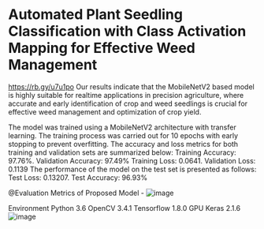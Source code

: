 # Automated Plant Seedling Classification with Class Activation Mapping for Effective Weed Management
https://rb.gy/u7u1po
Our results indicate that the MobileNetV2 based model is highly suitable for realtime applications in precision agriculture, where accurate and early identification of crop and weed seedlings is crucial for effective weed management and optimization of crop yield.

The model was trained using a MobileNetV2 architecture with transfer learning. The training process was carried out for 10 epochs with early stopping to prevent overfitting. The accuracy and loss metrics for both training and validation sets are summarized below:
Training Accuracy: 97.76%. Validation Accuracy: 97.49%
Training Loss: 0.0641. Validation Loss: 0.1139
The performance of the model on the test set is presented as follows:
Test Loss: 0.13207. Test Accuracy: 96.93%

@Evaluation Metrics of Proposed Model - 
![image](https://github.com/user-attachments/assets/d8162f81-4682-40de-a9b1-ff1aa631f384)


Environment
Python 3.6
OpenCV 3.4.1
Tensorflow 1.8.0 GPU
Keras 2.1.6
![image](https://github.com/user-attachments/assets/8a1848ef-fb23-46fc-b36c-d0bec0097b1b)
